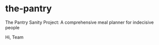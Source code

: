 # the-pantry
The Pantry Sanity Project: A comprehensive meal planner for indecisive people

Hi, Team
